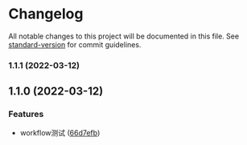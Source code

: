 # Changelog

All notable changes to this project will be documented in this file. See [standard-version](https://github.com/conventional-changelog/standard-version) for commit guidelines.

### 1.1.1 (2022-03-12)

## 1.1.0 (2022-03-12)


### Features

* workflow测试 ([66d7efb](https://github.com/qc-z/mini-vue3/commit/66d7efbbb58f15278873548685a69817b3e59e34))
